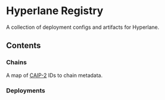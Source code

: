 # Hyperlane Registry

A collection of deployment configs and artifacts for Hyperlane.

## Contents

### Chains

A map of [CAIP-2](https://github.com/ChainAgnostic/CAIPs/blob/main/CAIPs/caip-2.md) IDs to chain metadata.

### Deployments

